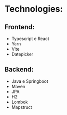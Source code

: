 # Technologies:
## Frontend:
- Typescript e React
- Yarn 
- Vite
- Datepicker

## Backend:
- Java e Springboot
- Maven
- JPA
- H2
- Lombok
- Mapstruct